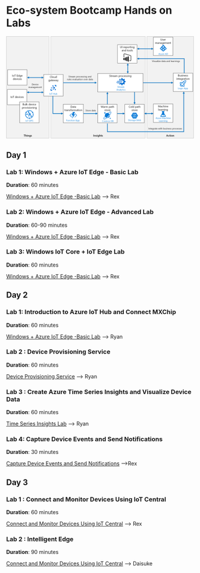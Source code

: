 # Eco-system Bootcamp Hands on Labs

![Imported Script](images/ref_architecture.png "Header Image")

## Day 1

### Lab 1: Windows + Azure IoT Edge - Basic Lab

**Duration**: 60 minutes

[Windows + Azure IoT Edge -Basic Lab](Day1-HOL1.md)  --> Rex


### Lab 2: Windows + Azure IoT Edge - Advanced Lab

**Duration**: 60-90 minutes

[Windows + Azure IoT Edge -Basic Lab](Day1-HOL2.md) --> Rex

### Lab 3: Windows IoT Core + IoT Edge Lab

**Duration**: 60 minutes

[Windows + Azure IoT Edge -Basic Lab](Day1-HOL3.md) --> Rex

## Day 2

### Lab 1: Introduction to Azure IoT Hub and Connect MXChip

**Duration**: 60 minutes

[Windows + Azure IoT Edge -Basic Lab](Day2-HOL1.md) --> Ryan 
<!-- [Azure IoTHub with MXChip](https://github.com/Azure-Samples/azureiotlabs/blob/master/IoTHub/README.md) -->

### Lab 2 : Device Provisioning Service 

**Duration**: 60 minutes

[Device Provisioning Service](Day2-HOL2.md) --> Ryan 

### Lab 3 : Create Azure Time Series Insights and Visualize Device Data

**Duration**: 60 minutes

[Time Series Insights Lab](Day2-HOL3.md) --> Ryan

### Lab 4: Capture Device Events and Send Notifications

**Duration**: 30 minutes

[Capture Device Events and Send Notifications](https://github.com/Azure-Samples/azureiotlabs/blob/master/EventGrid/README.md) -->Rex





## Day 3

### Lab 1 : Connect and Monitor Devices Using IoT Central  

**Duration**: 60 minutes

[Connect and Monitor Devices Using IoT Central](https://docs.microsoft.com/en-us/azure/iot-central/howto-connect-devkit) --> Rex

### Lab 2 : Intelligent Edge  

**Duration**: 90 minutes

[Connect and Monitor Devices Using IoT Central](https://docs.microsoft.com/en-us/azure/iot-central/howto-connect-devkit) --> Daisuke
